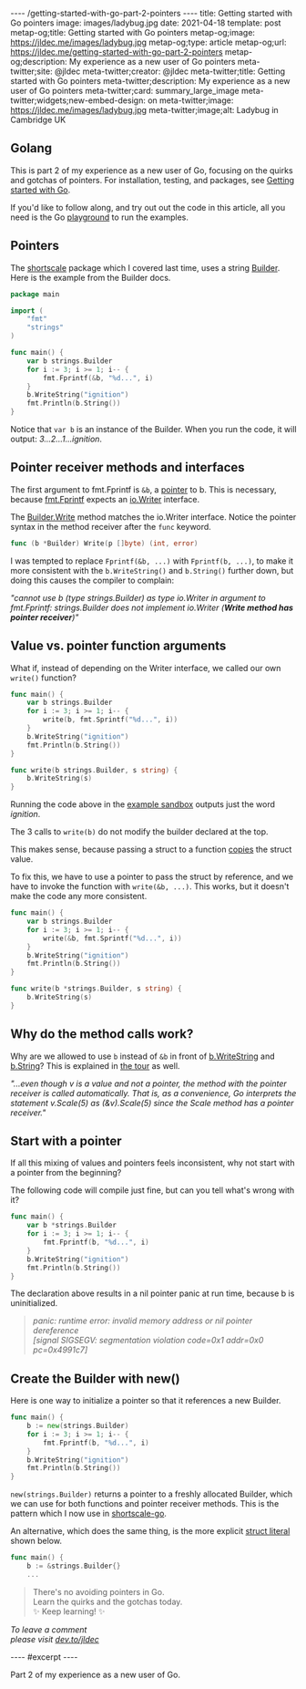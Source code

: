 ---- /getting-started-with-go-part-2-pointers ----
title: Getting started with Go pointers
image: images/ladybug.jpg
date: 2021-04-18
template: post
metap-og;title: Getting started with Go pointers
metap-og;image: https://jldec.me/images/ladybug.jpg
metap-og;type: article
metap-og;url: https://jldec.me/getting-started-with-go-part-2-pointers
metap-og;description: My experience as a new user of Go pointers
meta-twitter;site: @jldec
meta-twitter;creator: @jldec
meta-twitter;title: Getting started with Go pointers
meta-twitter;description: My experience as a new user of Go pointers
meta-twitter;card: summary_large_image
meta-twitter;widgets;new-embed-design: on
meta-twitter;image: https://jldec.me/images/ladybug.jpg
meta-twitter;image;alt: Ladybug in Cambridge UK

## Golang

This is part 2 of my experience as a new user of Go, focusing on the quirks and gotchas of pointers. For installation, testing, and packages, see [Getting started with Go](/getting-started-with-go).

If you'd like to follow along, and try out out the code in this article, all you need is the Go [playground](https://play.golang.org/) to run the examples.

## Pointers

The [shortscale](https://github.com/jldec/shortscale-go/blob/main/shortscale.go) package which I covered last time, uses a string [Builder](https://pkg.go.dev/strings#Builder). Here is the example from the Builder docs.

```go
package main

import (
	"fmt"
	"strings"
)

func main() {
	var b strings.Builder
	for i := 3; i >= 1; i-- {
		fmt.Fprintf(&b, "%d...", i)
	}
	b.WriteString("ignition")
	fmt.Println(b.String())
}
```

Notice that `var b` is an instance of the Builder. When you run the code, it will output: _3...2...1...ignition_.

## Pointer receiver methods and interfaces

The first argument to fmt.Fprintf is `&b`, a [pointer](https://tour.golang.org/moretypes/1) to b. This is necessary, because [fmt.Fprintf](https://pkg.go.dev/fmt#Fprintf) expects an [io.Writer](https://pkg.go.dev/io#Writer) interface.

The [Builder.Write](https://pkg.go.dev/strings#Builder.Write) method matches the io.Writer interface. Notice the pointer syntax in the method receiver after the `func` keyword.

```go
func (b *Builder) Write(p []byte) (int, error)
```

I was tempted to replace `Fprintf(&b, ...)` with `Fprintf(b, ...)`, to make it more consistent with the `b.WriteString()` and `b.String()` further down, but doing this causes the compiler to complain:

_"cannot use b (type strings.Builder) as type io.Writer in argument to fmt.Fprintf:
strings.Builder does not implement io.Writer (**Write method has pointer receiver**)"_

## Value vs. pointer function arguments

What if, instead of depending on the Writer interface, we called our own `write()` function?

```go
func main() {
	var b strings.Builder
	for i := 3; i >= 1; i-- {
		write(b, fmt.Sprintf("%d...", i))
	}
	b.WriteString("ignition")
	fmt.Println(b.String())
}

func write(b strings.Builder, s string) {
	b.WriteString(s)
}
```

Running the code above in the [example sandbox](https://pkg.go.dev/strings#Builder) outputs just the word _ignition_. 

The 3 calls to `write(b)` do not modify the builder declared at the top.

This makes sense, because passing a struct to a function [copies](https://tour.golang.org/methods/4) the struct value.

To fix this, we have to use a pointer to pass the struct by reference, and we have to invoke the function with `write(&b, ...)`. This works, but it doesn't make the code any more consistent.

```go
func main() {
	var b strings.Builder
	for i := 3; i >= 1; i-- {
		write(&b, fmt.Sprintf("%d...", i))
	}
	b.WriteString("ignition")
	fmt.Println(b.String())
}

func write(b *strings.Builder, s string) {
	b.WriteString(s)
}
```

## Why do the method calls work?

Why are we allowed to use `b` instead of `&b` in front of [b.WriteString](https://pkg.go.dev/strings#Builder.WriteString) and [b.String](https://pkg.go.dev/strings#Builder.String)? This is explained in [the tour](https://tour.golang.org/methods/6) as well.

_"...even though v is a value and not a pointer, the method with the pointer receiver is called automatically. That is, as a convenience, Go interprets the statement v.Scale(5) as (&v).Scale(5) since the Scale method has a pointer receiver."_

## Start with a pointer

If all this mixing of values and pointers feels inconsistent, why not start with a pointer from the beginning?

The following code will compile just fine, but can you tell what's wrong with it?

```go
func main() {
	var b *strings.Builder
	for i := 3; i >= 1; i-- {
		fmt.Fprintf(b, "%d...", i)
	}
	b.WriteString("ignition")
	fmt.Println(b.String())
}
```
The declaration above results in a nil pointer panic at run time, because b is uninitialized.

> _panic: runtime error: invalid memory address or nil pointer dereference  
[signal SIGSEGV: segmentation violation code=0x1 addr=0x0 pc=0x4991c7]_

## Create the Builder with new()

Here is one way to initialize a pointer so that it references a new Builder.

```go
func main() {
	b := new(strings.Builder)
	for i := 3; i >= 1; i-- {
		fmt.Fprintf(b, "%d...", i)
	}
	b.WriteString("ignition")
	fmt.Println(b.String())
}
```

`new(strings.Builder)` returns a pointer to a freshly allocated Builder, which we can use for both functions and pointer receiver methods. This is the pattern which I now use in [shortscale-go](https://github.com/jldec/shortscale-go/blob/2485be23ef48660d8913b2ac884030220dc82d74/shortscale.go#L17-L24).


An alternative, which does the same thing, is the more explicit [struct literal](https://tour.golang.org/moretypes/5) shown below.

```go
func main() {
	b := &strings.Builder{}
	...
```

> There's no avoiding pointers in Go.  
> Learn the quirks and the gotchas today.  
> ✨ Keep learning! ✨

_To leave a comment  
please visit [dev.to/jldec](https://dev.to/jldec/getting-started-with-go-part-2-pointers-4a47)_

---- #excerpt ----

Part 2 of my experience as a new user of Go.